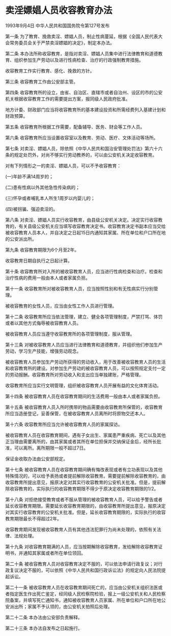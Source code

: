 # 卖淫嫖娼人员收容教育办法

1993年9月4日 中华人民共和国国务院令第127号发布　



第一条 为了教育、挽救卖淫、嫖娼人员，制止性病蔓延，根据《全国人民代表大会常务委员会关于严禁卖淫嫖娼的决定》，制定本办法。

第二条 本办法所称收容教育，是指对卖淫、嫖娼人员集中进行法律教育和道德教育、组织参加生产劳动以及进行性病检查、治疗的行政强制教育措施。

收容教育工作实行教育、感化、挽救的方针。

第三条 收容教育工作由公安部主管。

第四条 收容教育所的设立，由省、自治区、直辖市或者自治州、设区的市的公安机关根据收容教育工作的需要提出方案，报同级人民政府批准。

地方计委、财政部门应当将收容教育所的基本建设投资和所需经费列入基建计划和财政预算。

第五条 收容教育所根据工作需要，配备辅导、医务、财会等工作人员。

第六条 收容教育所应当设置收容室以及教育、劳动、医疗、文体活动等场所。

第七条 对卖淫、嫖娼人员，除依照《中华人民共和国治安管理处罚法》第六十六条的规定处罚外，对尚不够实行劳动教养的，可以由公安机关决定收容教育。

对有下列情形之一的卖淫、嫖娼人员，可以不予收容教育：

(一)年龄不满14周岁的；

(二)患有性病以外其他急性传染病的；

(三)怀孕或者哺乳本人所生1周岁以内婴儿的；

(四)被拐骗、强迫卖淫的。

第八条 对卖淫、嫖娼人员实行收容教育，由县级公安机关决定。决定实行收容教育的，有关县级公安机关应当填写收容教育决定书。收容教育决定书副本应当交给被收容教育人员本人，并自决定之日起15日内通知其家属、所在单位和户口所在地的公安派出所。

第九条 收容教育期限为6个月至2年。

收容教育日期自执行之日起计算。

第十条 收容教育所对入所的被收容教育人员，应当进行性病检查和治疗。检查和治疗性病的费用一般由本人或者家属负担。

第十一条 收容教育所对被收容教育人员，应当按照性别和有无性病实行分别管理。

被收容教育的女性人员，应当由女性工作人员进行管理。

第十二条 收容教育所应当依法管理，建立、健全各项管理制度，严禁打骂、体罚或者以其他方式侮辱被收容教育人员。

被收容教育人员应当遵守收容教育所的各项管理制度，服从管理。

第十三条 对被收容教育人员应当进行法律教育和道德教育，并组织他们参加生产劳动，学习生产技能，增强劳动观念。

被收容教育人员参加生产劳动所获得的劳动收入，用于改善被收容教育人员的生活和收容教育所的建设。对参加生产劳动的被收容教育人员，可以按照规定支付一定的劳动报酬。收容教育所对劳动收入和支出应当单独建账，严格管理。

收容教育所应当实行文明管理，组织被收容教育人员开展有益的文化体育活动。

第十四条 被收容教育人员在收容教育期间的生活费用一般由本人或者家属负担。

第十五条 被收容教育人员入所时携带的物品需要由收容教育所保管的，收容教育所应当造册登记，妥善保管，在被收容教育人员离所时将原物交还本人。

第十六条 收容教育所应当允许被收容教育人员的家属探访。

被收容教育人员在收容教育期间，遇有子女出生、家属患严重疾病、死亡以及其他正当理由需要离所的，由其家属或者其所在单位担保并交纳保证金后，经所长批准，可以离所。离所期限一般不超过7日。

保证金收取办法由公安部规定。

第十七条 被收容教育人员在收容教育期间确有悔改表现或者有立功表现以及其他特殊情况的，可以给予表扬或者提前解除收容教育。需要提前解除收容教育的，由收容教育所提出意见，报原决定对其实行收容教育的公安机关批准。但是，提前解除收容教育的，实际执行的收容教育期限不得少于原决定收容教育期限的1/2。

第十八条 对拒绝接受教育或者不服从管理的被收容教育人员，可以给予警告或者延长收容教育期限。需要延长收容教育期限的，由收容教育所提出意见，报原决定对其实行收容教育的公安机关批准。但是，延长收容教育期限的，实际执行的收容教育期限最长不得超过2年。

收容教育期间发现被收容教育人员有其他违法犯罪行为尚未处理的，依照有关法律、法规处理。

第十九条 对收容教育期满的人员，应当按期解除收容教育，发给解除收容教育证明书，并通知其家属或者所在单位领回。

第二十条 被收容教育人员对收容教育决定不服的，可以依法申请行政复议；对行政复议决定不服的，可以依照《中华人民共和国行政诉讼法》的规定向人民法院提起诉讼。

第二十一条 被收容教育人员在收容教育期间死亡的，应当由公安机关组织法医或者指定医生作出死亡鉴定，经同级人民检察院检验，报上一级公安机关和人民检察院备案，并填写死亡通知书，通知被收容教育人员家属、所在单位和户口所在地公安派出所；家属不予认领的，由公安机关拍照后处理。

第二十二条 本办法由公安部负责解释。

第二十三条 本办法自发布之日起施行。